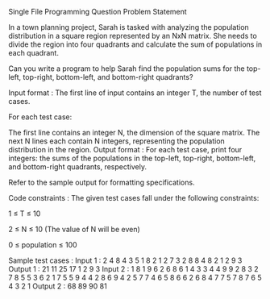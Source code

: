 Single File Programming Question
Problem Statement



In a town planning project, Sarah is tasked with analyzing the population distribution in a square region represented by an NxN matrix. She needs to divide the region into four quadrants and calculate the sum of populations in each quadrant. 



Can you write a program to help Sarah find the population sums for the top-left, top-right, bottom-left, and bottom-right quadrants?

Input format :
The first line of input contains an integer T, the number of test cases.

For each test case:

The first line contains an integer N, the dimension of the square matrix.
The next N lines each contain N integers, representing the population distribution in the region.
Output format :
For each test case, print four integers: the sums of the populations in the top-left, top-right, bottom-left, and bottom-right quadrants, respectively.



Refer to the sample output for formatting specifications.

Code constraints :
The given test cases fall under the following constraints:

1 ≤ T ≤ 10

2 ≤ N ≤ 10 (The value of N will be even)

0 ≤ population ≤ 100

Sample test cases :
Input 1 :
2
4
8 4 3 5
1 8 2 1
2 7 3 2
8 8 4 8
2
1 2
9 3
Output 1 :
21 11 25 17
1 2 9 3
Input 2 :
1
8
1 9 6 2 6 8 6 1
4 3 3 4 4 9 9 2
8 3 2 7 8 5 5 3
6 2 1 7 5 5 9 4 
4 2 8 6 9 4 2 5
7 7 4 6 5 8 6 6
2 6 8 4 7 7 5 7
8 7 6 5 4 3 2 1
Output 2 :
68 89 90 81
